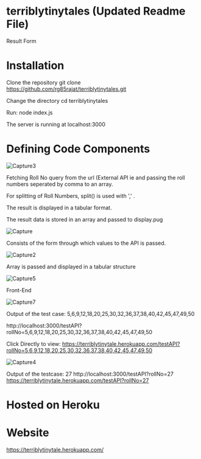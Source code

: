 # terriblytinytales (Updated Readme File)
Result Form

# Installation
Clone the repository git clone https://github.com/rg85rajat/terriblytinytales.git

Change the directory cd terriblytinytales

Run: node index.js

The server is running at localhost:3000

# Defining Code Components

![Capture3](https://user-images.githubusercontent.com/72291911/112749764-28833380-8fe2-11eb-8ae3-b9ece87acc90.JPG)

Fetching  Roll No query from the url (External API ie and passing the roll numbers seperated by comma to an array. 

For splitting of Roll Numbers, split() is used with ',' .

The result is displayed in a tabular format. 

The result data is stored in an array and passed to display.pug

![Capture](https://user-images.githubusercontent.com/72291911/112749950-3d13fb80-8fe3-11eb-900d-f0d9f9ee8d2d.JPG)

Consists of the form through which values to the API is passed.

![Capture2](https://user-images.githubusercontent.com/72291911/112750092-11454580-8fe4-11eb-8cd1-b5c2c87dd32d.JPG)

Array is passed and displayed in a tabular structure

![Capture5](https://user-images.githubusercontent.com/72291911/112750225-fe7f4080-8fe4-11eb-9d39-17ef9bd6c110.JPG)

Front-End 

![Capture7](https://user-images.githubusercontent.com/72291911/112750242-1d7dd280-8fe5-11eb-9565-37ee54ce3e30.JPG)

Output of the test case: 5,6,9,12,18,20,25,30,32,36,37,38,40,42,45,47,49,50 

http://localhost:3000/testAPI?rollNo=5,6,9,12,18,20,25,30,32,36,37,38,40,42,45,47,49,50

Click Directly to view: https://terriblytinytale.herokuapp.com/testAPI?rollNo=5,6,9,12,18,20,25,30,32,36,37,38,40,42,45,47,49,50

![Capture4](https://user-images.githubusercontent.com/72291911/112750379-ed82ff00-8fe5-11eb-9c82-93e491733379.JPG)

Output of the testcase: 27
http://localhost:3000/testAPI?rollNo=27
https://terriblytinytale.herokuapp.com/testAPI?rollNo=27


# Hosted on Heroku
# Website
https://terriblytinytale.herokuapp.com/













